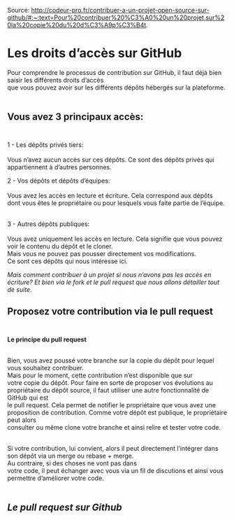 Source: http://codeur-pro.fr/contribuer-a-un-projet-open-source-sur-github/#:~:text=Pour%20contribuer%20%C3%A0%20un%20projet,sur%20la%20copie%20du%20d%C3%A9p%C3%B4t.

# <b>Les droits d’accès sur GitHub</b><br>

Pour comprendre le processus de contribution sur GitHub, il faut déjà bien saisir les différents droits d’accès<br>
que vous pouvez avoir sur les différents dépôts hébergés sur la plateforme.<br><br>

## Vous avez 3 principaux accès:<br><br>

1 - Les dépôts privés tiers:<br><br>
Vous n’avez aucun accès sur ces dépôts. Ce sont des dépôts privés qui appartiennent à d’autres personnes.<br>

2 - Vos dépôts et dépôts d’équipes:<br><br>
Vous avez les accès en lecture et écriture.
Cela correspond aux dépôts dont vous êtes le propriétaire ou pour lesquels vous faite partie de l’équipe.<br><br>

3 - Autres dépôts publiques:<br><br>
Vous avez uniquement les accès en lecture. Cela signifie que vous pouvez voir le contenu du dépôt et le cloner.<br>
Mais vous ne pouvez pas pousser directement vos modifications.<br>
Ce sont ces dépôts qui nous intéresse ici.<br>

<em>Mais comment contribuer à un projet si nous n’avons pas les accès en écriture? Et bien via le fork et le pull request que nous allons détailler tout de suite.</em><br>

## Proposez votre contribution via le pull request<br><br>

<b>Le principe du pull request</b><br><br>

Bien, vous avez poussé votre branche sur la copie du dépôt pour lequel vous souhaitez contribuer.<br>
Mais pour le moment, cette contribution n’est disponible que sur<br>
votre copie du dépôt. Pour faire en sorte de proposer vos évolutions au propriétaire du dépôt source, il faut utiliser une autre fonctionnalité de GitHub qui est<br>
le pull request. Cela permet de notifier le propriétaire que vous avez une proposition de contribution. Comme votre dépôt est publique, le propriétaire peut alors<br>
consulter ou même clone votre branche et ainsi relire et tester votre code.<br><br>

Si votre contribution, lui convient, alors il peut directement l’intégrer dans son dépôt via un merge ou rebase + merge.<br>
Au contraire, si des choses ne vont pas dans<br>
votre code, il peut échanger avec vous via un fil de discutions et ainsi vous permettre d’améliorer votre code.<br><br>

## <em>Le pull request sur Github</em>
